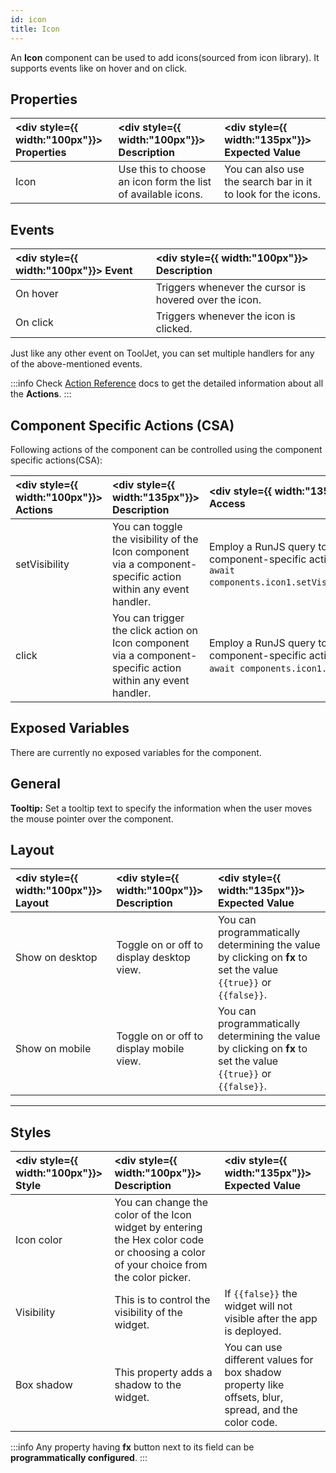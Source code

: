 ```yaml
---
id: icon
title: Icon
---
```


An **Icon** component can be used to add icons(sourced from icon library). It supports events like on hover and on click.

<div style={{paddingTop:'24px'}}>

## Properties

| <div style={{ width:"100px"}}> Properties </div> | <div style={{ width:"100px"}}> Description </div>           | <div style={{ width:"135px"}}> Expected Value </div>        |
| :----------------------------------------------- | :---------------------------------------------------------- | :---------------------------------------------------------- |
| Icon                                             | Use this to choose an icon form the list of available icons. | You can also use the search bar in it to look for the icons. |

</div>

<div style={{paddingTop:'24px'}}>

## Events

| <div style={{ width:"100px"}}> Event </div> | <div style={{ width:"100px"}}> Description </div>      |
| :------------------------------------------ | :----------------------------------------------------- |
| On hover                                    | Triggers whenever the cursor is hovered over the icon. |
| On click                                    | Triggers whenever the icon is clicked.                 |

Just like any other event on ToolJet, you can set multiple handlers for any of the above-mentioned events.

:::info
Check [Action Reference](/docs/category/actions-reference) docs to get the detailed information about all the **Actions**.
:::

</div>

<div style={{paddingTop:'24px'}}>

## Component Specific Actions (CSA)

Following actions of the component can be controlled using the component specific actions(CSA):

| <div style={{ width:"100px"}}> Actions </div> | <div style={{ width:"135px"}}> Description </div>                                                             | <div style={{ width:"135px"}}> How To Access </div>                                                              |
| :-------------------------------------------- | :------------------------------------------------------------------------------------------------------------ | :--------------------------------------------------------------------------------------------------------------- |
| setVisibility                                 | You can toggle the visibility of the Icon component via a component-specific action within any event handler. | Employ a RunJS query to execute component-specific actions such as `await components.icon1.setVisibility(false)`. |
| click                                         | You can trigger the click action on Icon component via a component-specific action within any event handler.  | Employ a RunJS query to execute component-specific actions such as `await components.icon1.click()`.              |

</div>

<div style={{paddingTop:'24px'}}>

## Exposed Variables

There are currently no exposed variables for the component.

</div>

<div style={{paddingTop:'24px'}}>

## General

<b>Tooltip:</b> Set a tooltip text to specify the information when the user moves the mouse pointer over the component.

</div>

<div style={{paddingTop:'24px'}}>

## Layout

| <div style={{ width:"100px"}}> Layout </div> | <div style={{ width:"100px"}}> Description </div> | <div style={{ width:"135px"}}> Expected Value </div>                                                            |
| :------------------------------------------- | :------------------------------------------------ | :-------------------------------------------------------------------------------------------------------------- |
| Show on desktop                              | Toggle on or off to display desktop view.         | You can programmatically determining the value by clicking on **fx** to set the value `{{true}}` or `{{false}}`. |
| Show on mobile                               | Toggle on or off to display mobile view.          | You can programmatically determining the value by clicking on **fx** to set the value `{{true}}` or `{{false}}`. |

</div>

<div style={{paddingTop:'24px'}}>

---

## Styles

| <div style={{ width:"100px"}}> Style </div> | <div style={{ width:"100px"}}> Description </div> | <div style={{ width:"135px"}}> Expected Value </div> |
|:----------- |:----------- |:------------- |
| Icon color |  You can change the color of the Icon widget by entering the Hex color code or choosing a color of your choice from the color picker. |
| Visibility | This is to control the visibility of the widget. | If `{{false}}` the widget will not visible after the app is deployed. | It can only have boolean values i.e. either `{{true}}` or `{{false}}`. By default, it's set to `{{true}}`. |
| Box shadow | This property adds a shadow to the widget. | You can use different values for box shadow property like offsets, blur, spread, and the color code. |

:::info
Any property having **fx** button next to its field can be **programmatically configured**.
:::

</div>
